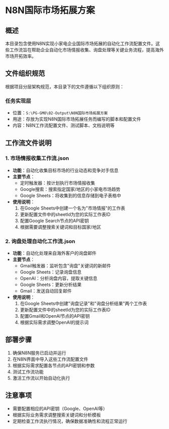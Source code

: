 # N8N国际市场拓展方案

## 概述
本目录包含使用N8N实现小家电企业国际市场拓展的自动化工作流配置文件。这些工作流旨在帮助企业自动化市场情报收集、询盘处理等关键业务流程，提高海外市场开拓效率。

## 文件组织规范
根据项目分层架构规范，本目录下的文件遵循以下组织原则：

### 任务实现层
- 位置：`S:\PG-GMO\02-Output\N8N国际市场拓展方案`
- 用途：存放为实现N8N国际市场拓展任务而编写的脚本和配置文件
- 内容：N8N工作流配置文件、测试脚本、文档说明等

## 工作流文件说明

### 1. 市场情报收集工作流.json
- **功能**：自动化收集目标市场的行业动态和竞争对手信息
- **主要节点**：
  - 定时触发器：按计划执行市场情报收集
  - Google搜索：搜索指定国家/地区的小家电市场趋势
  - Google Sheets：将收集到的信息存储到电子表格中
- **使用说明**：
  1. 在Google Sheets中创建一个名为"市场情报"的工作表
  2. 更新配置文件中的sheetId为您的实际工作表ID
  3. 配置Google Search节点的API密钥
  4. 根据需要调整搜索关键词和目标国家/地区

### 2. 询盘处理自动化工作流.json
- **功能**：自动化处理来自海外客户的询盘邮件
- **主要节点**：
  - Gmail触发器：监听包含"询盘"关键词的新邮件
  - Google Sheets：记录询盘信息
  - OpenAI：分析询盘内容，提取关键信息
  - Google Sheets：更新分析结果
  - Gmail：发送自动回复邮件
- **使用说明**：
  1. 在Google Sheets中创建"询盘记录"和"询盘分析结果"两个工作表
  2. 更新配置文件中的sheetId为您的实际工作表ID
  3. 配置Gmail和OpenAI节点的API密钥
  4. 根据实际需求调整OpenAI的提示词

## 部署步骤

1. 确保N8N服务已启动并运行
2. 在N8N界面中导入这些工作流配置文件
3. 根据实际需求配置各节点的API密钥和参数
4. 测试工作流功能
5. 激活工作流以开始自动化执行

## 注意事项

- 需要配置相应的API密钥（Google、OpenAI等）
- 根据实际业务需求调整搜索关键词和分析模板
- 定期检查工作流执行情况，确保数据准确性和流程正常运行